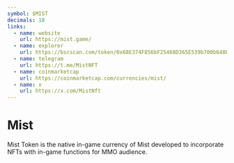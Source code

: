 ```yaml
---
symbol: $MIST
decimals: 18
links:
  - name: website
    url: https://mist.game/
  - name: explorer
    url: https://bscscan.com/token/0x68E374F856bF25468D365E539b700b648Bf94B67
  - name: telegram
    url: https://t.me/MistNFT
  - name: coinmarketcap
    url: https://coinmarketcap.com/currencies/mist/
  - name: x
    url: https://x.com/MistNft
---
```


# Mist

Mist Token is the native in-game currency of Mist developed to incorporate NFTs with in-game functions for MMO audience.
